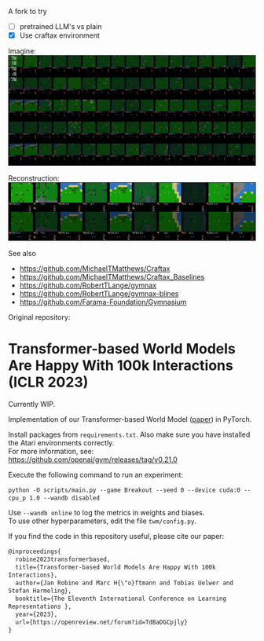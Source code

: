 A fork to try
- [ ] pretrained LLM's vs plain
- [x] Use craftax environment

Imagine:
![](doc/img/imagine_24_54a2878d2207ca4311e5.png)

Reconstruction:
![](doc/img/recons_24_72a0546d4a140898b44d.png)


See also
- https://github.com/MichaelTMatthews/Craftax
- https://github.com/MichaelTMatthews/Craftax_Baselines
- https://github.com/RobertTLange/gymnax
- https://github.com/RobertTLange/gymnax-blines
- https://github.com/Farama-Foundation/Gymnasium

Original repository:
# Transformer-based World Models Are Happy With 100k Interactions (ICLR 2023)

Currently WIP.

Implementation of our Transformer-based World Model ([paper](https://openreview.net/pdf?id=TdBaDGCpjly)) in PyTorch.

Install packages from `requirements.txt`. Also make sure you have installed the Atari environments correctly.  
For more information, see: https://github.com/openai/gym/releases/tag/v0.21.0

Execute the following command to run an experiment:  
```
python -O scripts/main.py --game Breakout --seed 0 --device cuda:0 --cpu_p 1.0 --wandb disabled 
```

Use `--wandb online` to log the metrics in weights and biases.  
To use other hyperparameters, edit the file `twm/config.py`.

If you find the code in this repository useful, please cite our paper:
```
@inproceedings{
  robine2023transformerbased,
  title={Transformer-based World Models Are Happy With 100k Interactions},
  author={Jan Robine and Marc H{\"o}ftmann and Tobias Uelwer and Stefan Harmeling},
  booktitle={The Eleventh International Conference on Learning Representations },
  year={2023},
  url={https://openreview.net/forum?id=TdBaDGCpjly}
}
```
